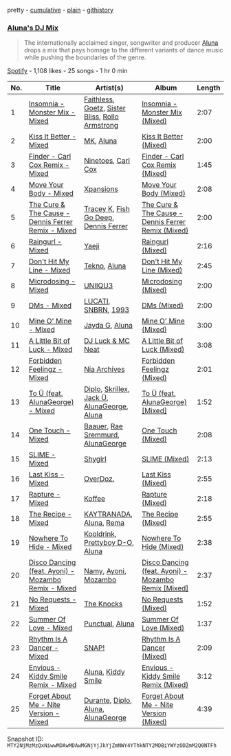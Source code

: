 pretty - [cumulative](/playlists/cumulative/37i9dQZF1DWTh86g4mGpKZ.md) - [plain](/playlists/plain/37i9dQZF1DWTh86g4mGpKZ) - [githistory](https://github.githistory.xyz/mackorone/spotify-playlist-archive/blob/main/playlists/plain/37i9dQZF1DWTh86g4mGpKZ)

### [Aluna's DJ Mix](https://open.spotify.com/playlist/37i9dQZF1DWTh86g4mGpKZ)

> The internationally acclaimed singer, songwriter and producer <a href="spotify:artist:5ITI6SEoUZMIXXkzCfr4oE">Aluna</a> drops a mix that pays homage to the different variants of dance music while pushing the boundaries of the genre.

[Spotify](https://open.spotify.com/user/spotify) - 1,108 likes - 25 songs - 1 hr 0 min

| No. | Title | Artist(s) | Album | Length |
|---|---|---|---|---|
| 1 | [Insomnia \- Monster Mix \- Mixed](https://open.spotify.com/track/5LOMeDHxjsQppfoCDvG75k) | [Faithless](https://open.spotify.com/artist/5T4UKHhr4HGIC0VzdZQtAE), [Goetz](https://open.spotify.com/artist/1HT9jeorSqkirZ9bcMQuKv), [Sister Bliss](https://open.spotify.com/artist/4tc9NREea7ncB7JzqdBsj5), [Rollo Armstrong](https://open.spotify.com/artist/6hFSukEzqXAkCIcXNnctZ4) | [Insomnia \- Monster Mix \(Mixed\)](https://open.spotify.com/album/3Br1JGu8wrthYkDGPhJGHK) | 2:07 |
| 2 | [Kiss It Better \- Mixed](https://open.spotify.com/track/1mVaol7nyHaryn5IBKfCVi) | [MK](https://open.spotify.com/artist/1yqxFtPHKcGcv6SXZNdyT9), [Aluna](https://open.spotify.com/artist/5ITI6SEoUZMIXXkzCfr4oE) | [Kiss It Better \(Mixed\)](https://open.spotify.com/album/5RfYy3qDJKNECido5WNzqX) | 2:00 |
| 3 | [Finder \- Carl Cox Remix \- Mixed](https://open.spotify.com/track/60jO88nGAhUKbpt250hkoC) | [Ninetoes](https://open.spotify.com/artist/5MP4PiGA5PNFrsVjtauFnC), [Carl Cox](https://open.spotify.com/artist/19SmlbABtI4bXz864MLqOS) | [Finder \- Carl Cox Remix \(Mixed\)](https://open.spotify.com/album/1MA1zklkfskmLff9B87XrI) | 1:45 |
| 4 | [Move Your Body \- Mixed](https://open.spotify.com/track/4iq3JeYM3aAl9k4FldKvuV) | [Xpansions](https://open.spotify.com/artist/2oSihaE9ObkcZVx2LAxySj) | [Move Your Body \(Mixed\)](https://open.spotify.com/album/2yPpMrLqLx87YyVjLOVlLu) | 2:08 |
| 5 | [The Cure & The Cause \- Dennis Ferrer Remix \- Mixed](https://open.spotify.com/track/21Xe8egkCzNwNuifh61aQZ) | [Tracey K](https://open.spotify.com/artist/2RG9WXLhvCaeGE3gFaAAZg), [Fish Go Deep](https://open.spotify.com/artist/0fOlkKkWVb6gOtwUXL2i0y), [Dennis Ferrer](https://open.spotify.com/artist/0MGTHZpAGf7isSfw8yMIoi) | [The Cure & The Cause \- Dennis Ferrer Remix \(Mixed\)](https://open.spotify.com/album/3PUPsxx5KaYlrWpkaSKDPh) | 2:00 |
| 6 | [Raingurl \- Mixed](https://open.spotify.com/track/6cLDWdVWPBMIgrcjHeGSV4) | [Yaeji](https://open.spotify.com/artist/2RqrWplViWHSGLzlhmDcbt) | [Raingurl \(Mixed\)](https://open.spotify.com/album/0YwsQXR8ob6QLlMviDEr0c) | 2:16 |
| 7 | [Don't Hit My Line \- Mixed](https://open.spotify.com/track/5eBgyITGCudEYSnDmT8zOK) | [Tekno](https://open.spotify.com/artist/6IhG3Yxm3UW98jhyBvrIut), [Aluna](https://open.spotify.com/artist/5ITI6SEoUZMIXXkzCfr4oE) | [Don't Hit My Line \(Mixed\)](https://open.spotify.com/album/1xVG9A2kASkcLtBlujy6aG) | 2:45 |
| 8 | [Microdosing \- Mixed](https://open.spotify.com/track/3iIOQpQ5Fa2EhqCjdvvNuy) | [UNIIQU3](https://open.spotify.com/artist/5aR8qSaApKChlZvzB0Jfpx) | [Microdosing \(Mixed\)](https://open.spotify.com/album/3q4IXntNsXLe0dEEwaJL0e) | 2:00 |
| 9 | [DMs \- Mixed](https://open.spotify.com/track/3zrJWuOPvUK4h5SIRkjAtr) | [LUCATI](https://open.spotify.com/artist/6l6CFc2kr864voPxTDcYZn), [SNBRN](https://open.spotify.com/artist/2zJ8chFLjiBHRNchfevMRI), [1993](https://open.spotify.com/artist/11LTcIYRV9WFDV6pGZ2XEY) | [DMs \(Mixed\)](https://open.spotify.com/album/17vaymTOe498Y5UifSxCey) | 2:00 |
| 10 | [Mine O' Mine \- Mixed](https://open.spotify.com/track/4LND7zRfjtXOOqvSGDR8wb) | [Jayda G](https://open.spotify.com/artist/3NKVm2Jedcf6ibJr6pMUVx), [Aluna](https://open.spotify.com/artist/5ITI6SEoUZMIXXkzCfr4oE) | [Mine O' Mine \(Mixed\)](https://open.spotify.com/album/1yIKPwBhX4QZtDv9DXAn5l) | 3:00 |
| 11 | [A Little Bit of Luck \- Mixed](https://open.spotify.com/track/40MHNZfsOvme4zPnCk7ksO) | [DJ Luck & MC Neat](https://open.spotify.com/artist/4MflsXABg2VC9Powgd7JCF) | [A Little Bit of Luck \(Mixed\)](https://open.spotify.com/album/6TyQ7T2691HJ3IVEAhpcvi) | 3:08 |
| 12 | [Forbidden Feelingz \- Mixed](https://open.spotify.com/track/71ATDeitkF3BjHYJ4FTh8b) | [Nia Archives](https://open.spotify.com/artist/7BMR0fwtEvzGtK4rNGdoiQ) | [Forbidden Feelingz \(Mixed\)](https://open.spotify.com/album/7catsSn5HcsYKGxaVP8ARx) | 2:01 |
| 13 | [To Ü \(feat\. AlunaGeorge\) \- Mixed](https://open.spotify.com/track/5jsj1gN6TQzu755QOATGdG) | [Diplo](https://open.spotify.com/artist/5fMUXHkw8R8eOP2RNVYEZX), [Skrillex](https://open.spotify.com/artist/5he5w2lnU9x7JFhnwcekXX), [Jack Ü](https://open.spotify.com/artist/1HxJeLhIuegM3KgvPn8sTa), [AlunaGeorge](https://open.spotify.com/artist/2VAnyOxzJuSAj7XIuEOT38), [Aluna](https://open.spotify.com/artist/5ITI6SEoUZMIXXkzCfr4oE) | [To Ü \(feat\. AlunaGeorge\) \[Mixed\]](https://open.spotify.com/album/4IJbfMDiRz4iTnu8zyxjtY) | 1:52 |
| 14 | [One Touch \- Mixed](https://open.spotify.com/track/4jFUE8qm5KSusjuxVjfXfq) | [Baauer](https://open.spotify.com/artist/25fqWEebq6PoiGQIHIrdtv), [Rae Sremmurd](https://open.spotify.com/artist/7iZtZyCzp3LItcw1wtPI3D), [AlunaGeorge](https://open.spotify.com/artist/2VAnyOxzJuSAj7XIuEOT38) | [One Touch \(Mixed\)](https://open.spotify.com/album/4kO8cZyu9QSjlCl2cCRLMi) | 2:08 |
| 15 | [SLIME \- Mixed](https://open.spotify.com/track/0PF2pbzJbXFW5Uwok2bZB2) | [Shygirl](https://open.spotify.com/artist/3M3wTTCDwicRubwMyHyEDy) | [SLIME \(Mixed\)](https://open.spotify.com/album/0bemimApyoCL4UMPFBNk67) | 2:13 |
| 16 | [Last Kiss \- Mixed](https://open.spotify.com/track/54cy84Lvx4cjgV982U1Nzg) | [OverDoz.](https://open.spotify.com/artist/5I81SUgzZ0g7dWkWKDc4QY) | [Last Kiss \(Mixed\)](https://open.spotify.com/album/4WVHD8eRSIryIDEM2cNPnm) | 2:55 |
| 17 | [Rapture \- Mixed](https://open.spotify.com/track/62crjUtxqAYf9l6Fp5GXhF) | [Koffee](https://open.spotify.com/artist/1gWjcmBsveEYMxOZ0VRi32) | [Rapture \(Mixed\)](https://open.spotify.com/album/0eABRc9GfP03OajPrPRCmK) | 2:18 |
| 18 | [The Recipe \- Mixed](https://open.spotify.com/track/6buQ1pzXd9Yc6KUYPMUX2U) | [KAYTRANADA](https://open.spotify.com/artist/6qgnBH6iDM91ipVXv28OMu), [Aluna](https://open.spotify.com/artist/5ITI6SEoUZMIXXkzCfr4oE), [Rema](https://open.spotify.com/artist/46pWGuE3dSwY3bMMXGBvVS) | [The Recipe \(Mixed\)](https://open.spotify.com/album/1dggCaa4b5vvjwyrXyyl7e) | 2:55 |
| 19 | [Nowhere To Hide \- Mixed](https://open.spotify.com/track/5dki501vUUXH5Ch4ua1Cr8) | [Kooldrink](https://open.spotify.com/artist/1XQiB7Gp309l4aHhzgGIlY), [Prettyboy D\-O](https://open.spotify.com/artist/76qtJqxLY1aXEPHxAJui7y), [Aluna](https://open.spotify.com/artist/5ITI6SEoUZMIXXkzCfr4oE) | [Nowhere To Hide \(Mixed\)](https://open.spotify.com/album/4u8Lw5DQGWwepZsu3E53YO) | 2:38 |
| 20 | [Disco Dancing \(feat\. Ayoni\) \- Mozambo Remix \- Mixed](https://open.spotify.com/track/5gezAJnReX2HaeQCXsOMF7) | [Namy](https://open.spotify.com/artist/5b27ajyz5mxl84HYtPE4ih), [Ayoni](https://open.spotify.com/artist/2Tju7nLsAMD6RTBna56hj6), [Mozambo](https://open.spotify.com/artist/7p0BlEIc8u88hMrzTfWQhi) | [Disco Dancing \(feat\. Ayoni\) \- Mozambo Remix \[Mixed\]](https://open.spotify.com/album/1rfI0dsiO7zHABnW2vuJvc) | 2:37 |
| 21 | [No Requests \- Mixed](https://open.spotify.com/track/1HddJSkw5ImIa6INT07VPK) | [The Knocks](https://open.spotify.com/artist/2x7EATekOPhFGRx3syMGEC) | [No Requests \(Mixed\)](https://open.spotify.com/album/1kciv6iLSx0zfWbcIkuwwH) | 1:52 |
| 22 | [Summer Of Love \- Mixed](https://open.spotify.com/track/6F7LlB3ofvzsa9epnjFAK9) | [Punctual](https://open.spotify.com/artist/1ocnIbhFWM9bSPrd7Hu4zF), [Aluna](https://open.spotify.com/artist/5ITI6SEoUZMIXXkzCfr4oE) | [Summer Of Love \(Mixed\)](https://open.spotify.com/album/3B0ne8qPcIqgjzXWKUDk58) | 1:37 |
| 23 | [Rhythm Is A Dancer \- Mixed](https://open.spotify.com/track/0sm9aV6mJwym5djE9LtoxP) | [SNAP!](https://open.spotify.com/artist/2FrKQPjJe4pVMZOgm0ESOx) | [Rhythm Is A Dancer \(Mixed\)](https://open.spotify.com/album/7aRhWaWpbJyKxKWjzCQFhE) | 2:09 |
| 24 | [Envious \- Kiddy Smile Remix \- Mixed](https://open.spotify.com/track/4ZJMwSwmHOxsNmcJXfqFbH) | [Aluna](https://open.spotify.com/artist/5ITI6SEoUZMIXXkzCfr4oE), [Kiddy Smile](https://open.spotify.com/artist/4Y5crYhYaEQKOzikPPIZDx) | [Envious \- Kiddy Smile Remix \(Mixed\)](https://open.spotify.com/album/4kIr5PrEdeWDZLxuLbgdRy) | 3:12 |
| 25 | [Forget About Me \- Nite Version \- Mixed](https://open.spotify.com/track/2FcaFrLSDrWb0uOz1PBYRs) | [Durante](https://open.spotify.com/artist/1BqIPGrEhdjdLFpUzce2dh), [Diplo](https://open.spotify.com/artist/5fMUXHkw8R8eOP2RNVYEZX), [Aluna](https://open.spotify.com/artist/5ITI6SEoUZMIXXkzCfr4oE), [AlunaGeorge](https://open.spotify.com/artist/2VAnyOxzJuSAj7XIuEOT38) | [Forget About Me \- Nite Version \(Mixed\)](https://open.spotify.com/album/098Mnc8yyUxvSQINQOp5TP) | 4:39 |

Snapshot ID: `MTY2NjMzMzQxNiwwMDAwMDAwMGNjYjJkYjZmNWY4YThkNTY2MDBiYWYzODZmM2Q0NTFh`

